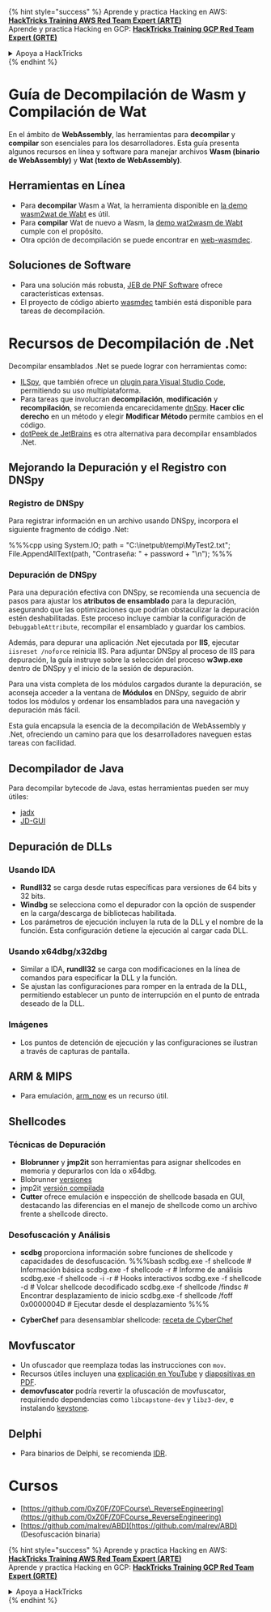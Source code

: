 {% hint style="success" %}
Aprende y practica Hacking en AWS:<img src="/.gitbook/assets/arte.png" alt="" data-size="line">[**HackTricks Training AWS Red Team Expert (ARTE)**](https://training.hacktricks.xyz/courses/arte)<img src="/.gitbook/assets/arte.png" alt="" data-size="line">\
Aprende y practica Hacking en GCP: <img src="/.gitbook/assets/grte.png" alt="" data-size="line">[**HackTricks Training GCP Red Team Expert (GRTE)**<img src="/.gitbook/assets/grte.png" alt="" data-size="line">](https://training.hacktricks.xyz/courses/grte)

<details>

<summary>Apoya a HackTricks</summary>

* Consulta los [**planes de suscripción**](https://github.com/sponsors/carlospolop)!
* **Únete al** 💬 [**grupo de Discord**](https://discord.gg/hRep4RUj7f) o al [**grupo de telegram**](https://t.me/peass) o **síguenos** en **Twitter** 🐦 [**@hacktricks\_live**](https://twitter.com/hacktricks\_live)**.**
* **Comparte trucos de hacking enviando PRs a los** [**HackTricks**](https://github.com/carlospolop/hacktricks) y [**HackTricks Cloud**](https://github.com/carlospolop/hacktricks-cloud) repos de github.

</details>
{% endhint %}

# Guía de Decompilación de Wasm y Compilación de Wat

En el ámbito de **WebAssembly**, las herramientas para **decompilar** y **compilar** son esenciales para los desarrolladores. Esta guía presenta algunos recursos en línea y software para manejar archivos **Wasm (binario de WebAssembly)** y **Wat (texto de WebAssembly)**.

## Herramientas en Línea

- Para **decompilar** Wasm a Wat, la herramienta disponible en [la demo wasm2wat de Wabt](https://webassembly.github.io/wabt/demo/wasm2wat/index.html) es útil.
- Para **compilar** Wat de nuevo a Wasm, la [demo wat2wasm de Wabt](https://webassembly.github.io/wabt/demo/wat2wasm/) cumple con el propósito.
- Otra opción de decompilación se puede encontrar en [web-wasmdec](https://wwwg.github.io/web-wasmdec/).

## Soluciones de Software

- Para una solución más robusta, [JEB de PNF Software](https://www.pnfsoftware.com/jeb/demo) ofrece características extensas.
- El proyecto de código abierto [wasmdec](https://github.com/wwwg/wasmdec) también está disponible para tareas de decompilación.

# Recursos de Decompilación de .Net

Decompilar ensamblados .Net se puede lograr con herramientas como:

- [ILSpy](https://github.com/icsharpcode/ILSpy), que también ofrece un [plugin para Visual Studio Code](https://github.com/icsharpcode/ilspy-vscode), permitiendo su uso multiplataforma.
- Para tareas que involucran **decompilación**, **modificación** y **recompilación**, se recomienda encarecidamente [dnSpy](https://github.com/0xd4d/dnSpy/releases). **Hacer clic derecho** en un método y elegir **Modificar Método** permite cambios en el código.
- [dotPeek de JetBrains](https://www.jetbrains.com/es-es/decompiler/) es otra alternativa para decompilar ensamblados .Net.

## Mejorando la Depuración y el Registro con DNSpy

### Registro de DNSpy
Para registrar información en un archivo usando DNSpy, incorpora el siguiente fragmento de código .Net:

%%%cpp
using System.IO;
path = "C:\\inetpub\\temp\\MyTest2.txt";
File.AppendAllText(path, "Contraseña: " + password + "\n");
%%%

### Depuración de DNSpy
Para una depuración efectiva con DNSpy, se recomienda una secuencia de pasos para ajustar los **atributos de ensamblado** para la depuración, asegurando que las optimizaciones que podrían obstaculizar la depuración estén deshabilitadas. Este proceso incluye cambiar la configuración de `DebuggableAttribute`, recompilar el ensamblado y guardar los cambios.

Además, para depurar una aplicación .Net ejecutada por **IIS**, ejecutar `iisreset /noforce` reinicia IIS. Para adjuntar DNSpy al proceso de IIS para depuración, la guía instruye sobre la selección del proceso **w3wp.exe** dentro de DNSpy y el inicio de la sesión de depuración.

Para una vista completa de los módulos cargados durante la depuración, se aconseja acceder a la ventana de **Módulos** en DNSpy, seguido de abrir todos los módulos y ordenar los ensamblados para una navegación y depuración más fácil.

Esta guía encapsula la esencia de la decompilación de WebAssembly y .Net, ofreciendo un camino para que los desarrolladores naveguen estas tareas con facilidad.

## **Decompilador de Java**
Para decompilar bytecode de Java, estas herramientas pueden ser muy útiles:
- [jadx](https://github.com/skylot/jadx)
- [JD-GUI](https://github.com/java-decompiler/jd-gui/releases)

## **Depuración de DLLs**
### Usando IDA
- **Rundll32** se carga desde rutas específicas para versiones de 64 bits y 32 bits.
- **Windbg** se selecciona como el depurador con la opción de suspender en la carga/descarga de bibliotecas habilitada.
- Los parámetros de ejecución incluyen la ruta de la DLL y el nombre de la función. Esta configuración detiene la ejecución al cargar cada DLL.

### Usando x64dbg/x32dbg
- Similar a IDA, **rundll32** se carga con modificaciones en la línea de comandos para especificar la DLL y la función.
- Se ajustan las configuraciones para romper en la entrada de la DLL, permitiendo establecer un punto de interrupción en el punto de entrada deseado de la DLL.

### Imágenes
- Los puntos de detención de ejecución y las configuraciones se ilustran a través de capturas de pantalla.

## **ARM & MIPS**
- Para emulación, [arm_now](https://github.com/nongiach/arm_now) es un recurso útil.

## **Shellcodes**
### Técnicas de Depuración
- **Blobrunner** y **jmp2it** son herramientas para asignar shellcodes en memoria y depurarlos con Ida o x64dbg.
- Blobrunner [versiones](https://github.com/OALabs/BlobRunner/releases/tag/v0.0.5)
- jmp2it [versión compilada](https://github.com/adamkramer/jmp2it/releases/)
- **Cutter** ofrece emulación e inspección de shellcode basada en GUI, destacando las diferencias en el manejo de shellcode como un archivo frente a shellcode directo.

### Desofuscación y Análisis
- **scdbg** proporciona información sobre funciones de shellcode y capacidades de desofuscación.
%%%bash
scdbg.exe -f shellcode # Información básica
scdbg.exe -f shellcode -r # Informe de análisis
scdbg.exe -f shellcode -i -r # Hooks interactivos
scdbg.exe -f shellcode -d # Volcar shellcode decodificado
scdbg.exe -f shellcode /findsc # Encontrar desplazamiento de inicio
scdbg.exe -f shellcode /foff 0x0000004D # Ejecutar desde el desplazamiento
%%%

- **CyberChef** para desensamblar shellcode: [receta de CyberChef](https://gchq.github.io/CyberChef/#recipe=To_Hex%28'Space',0%29Disassemble_x86%28'32','Full%20x86%20architecture',16,0,true,true%29)

## **Movfuscator**
- Un ofuscador que reemplaza todas las instrucciones con `mov`.
- Recursos útiles incluyen una [explicación en YouTube](https://www.youtube.com/watch?v=2VF_wPkiBJY) y [diapositivas en PDF](https://github.com/xoreaxeaxeax/movfuscator/blob/master/slides/domas_2015_the_movfuscator.pdf).
- **demovfuscator** podría revertir la ofuscación de movfuscator, requiriendo dependencias como `libcapstone-dev` y `libz3-dev`, e instalando [keystone](https://github.com/keystone-engine/keystone/blob/master/docs/COMPILE-NIX.md).

## **Delphi**
- Para binarios de Delphi, se recomienda [IDR](https://github.com/crypto2011/IDR).


# Cursos

* [https://github.com/0xZ0F/Z0FCourse\_ReverseEngineering](https://github.com/0xZ0F/Z0FCourse_ReverseEngineering)
* [https://github.com/malrev/ABD](https://github.com/malrev/ABD) \(Desofuscación binaria\)



{% hint style="success" %}
Aprende y practica Hacking en AWS:<img src="/.gitbook/assets/arte.png" alt="" data-size="line">[**HackTricks Training AWS Red Team Expert (ARTE)**](https://training.hacktricks.xyz/courses/arte)<img src="/.gitbook/assets/arte.png" alt="" data-size="line">\
Aprende y practica Hacking en GCP: <img src="/.gitbook/assets/grte.png" alt="" data-size="line">[**HackTricks Training GCP Red Team Expert (GRTE)**<img src="/.gitbook/assets/grte.png" alt="" data-size="line">](https://training.hacktricks.xyz/courses/grte)

<details>

<summary>Apoya a HackTricks</summary>

* Consulta los [**planes de suscripción**](https://github.com/sponsors/carlospolop)!
* **Únete al** 💬 [**grupo de Discord**](https://discord.gg/hRep4RUj7f) o al [**grupo de telegram**](https://t.me/peass) o **síguenos** en **Twitter** 🐦 [**@hacktricks\_live**](https://twitter.com/hacktricks\_live)**.**
* **Comparte trucos de hacking enviando PRs a los** [**HackTricks**](https://github.com/carlospolop/hacktricks) y [**HackTricks Cloud**](https://github.com/carlospolop/hacktricks-cloud) repos de github.

</details>
{% endhint %}
